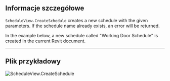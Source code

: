 ## Informacje szczegółowe
`ScheduleView.CreateSchedule` creates a new schedule with the given parameters. If the schedule name already exists, an error will be returned.

In the example below, a new schedule called "Working Door Schedule" is created in the current Revit document.
___
## Plik przykładowy

![ScheduleView.CreateSchedule](./Revit.Elements.Views.ScheduleView.CreateSchedule_img.jpg)
